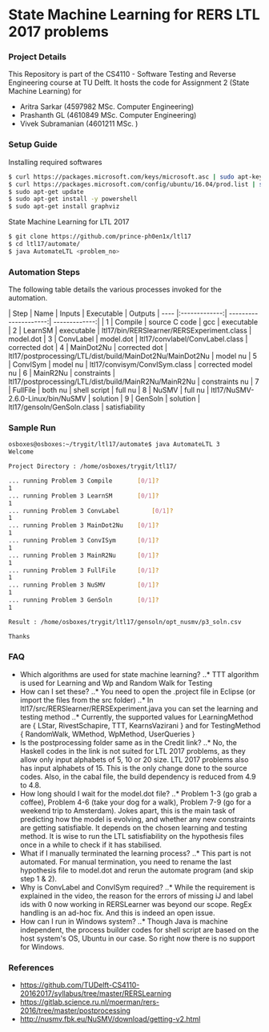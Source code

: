 # State Machine Learning for RERS LTL 2017 problems

### Project Details

 This Repository is part of the CS4110 - Software Testing and Reverse Engineering course at TU Delft.
 It hosts the code for Assignment 2 (State Machine Learning) for
 * Aritra Sarkar (4597982 MSc. Computer Engineering)
 * Prashanth GL (4610849 MSc. Computer Engineering)
 * Vivek Subramanian (4601211 MSc. )

### Setup Guide

 Installing required softwares
 ```sh
 $ curl https://packages.microsoft.com/keys/microsoft.asc | sudo apt-key add -
 $ curl https://packages.microsoft.com/config/ubuntu/16.04/prod.list | sudo tee /etc/apt/sources.list.d/microsoft.list
 $ sudo apt-get update
 $ sudo apt-get install -y powershell
 $ sudo apt-get install graphviz
 ```
 State Machine Learning for LTL 2017
 ```sh
 $ git clone https://github.com/prince-ph0en1x/ltl17
 $ cd ltl17/automate/
 $ java AutomateLTL <problem_no>
 ```

### Automation Steps

 The following table details the various processes invoked for the automation.
 
 | Step | Name 			| Inputs 				| Executable 	| Outputs
 | ---- |:-------------:| ---------------------:| -------------:|
 | 1	| Compile		| source C code 		| gcc 			| executable
 | 2	| LearnSM		| executable			| ltl17/bin/RERSlearner/RERSExperiment.class	| model.dot
 | 3	| ConvLabel		| model.dot				| ltl17/convlabel/ConvLabel.class		| corrected dot
 | 4	| MainDot2Nu	| corrected dot			| ltl17/postprocessing/LTL/dist/build/MainDot2Nu/MainDot2Nu       		| model nu
 | 5	| ConvISym		| model nu				| ltl17/convisym/ConvISym.class       		| corrected model nu
 | 6	| MainR2Nu		| constraints			| ltl17/postprocessing/LTL/dist/build/MainR2Nu/MainR2Nu       		| constraints nu
 | 7	| FullFile		| both nu 				| shell script       		| full nu
 | 8	| NuSMV			| full nu 				| ltl17/NuSMV-2.6.0-Linux/bin/NuSMV       		| solution
 | 9	| GenSoln		| solution 				| ltl17/gensoln/GenSoln.class       		| satisfiability
 
### Sample Run

 ```sh
 osboxes@osboxes:~/trygit/ltl17/automate$ java AutomateLTL 3
 Welcome
 
 Project Directory : /home/osboxes/trygit/ltl17/
 
 ... running Problem 3 Compile		 [0/1]?
 1
 ... running Problem 3 LearnSM		 [0/1]?
 1
 ... running Problem 3 ConvLabel		 [0/1]?
 1
 ... running Problem 3 MainDot2Nu	 [0/1]?
 1
 ... running Problem 3 ConvISym		 [0/1]?
 1
 ... running Problem 3 MainR2Nu		 [0/1]?
 1
 ... running Problem 3 FullFile		 [0/1]?
 1
 ... running Problem 3 NuSMV		 [0/1]?
 1
 ... running Problem 3 GenSoln		 [0/1]?
 1
 
 Result : /home/osboxes/trygit/ltl17/gensoln/opt_nusmv/p3_soln.csv
 
 Thanks
 ```
 
### FAQ

 * Which algorithms are used for state machine learning?
 ..* TTT algorithm is used for Learning and Wp and Random Walk for Testing
 * How can I set these?
 ..* You need to open the .project file in Eclipse (or import the files from the src folder)
 ..* In ltl17/src/RERSlearner/RERSExperiment.java you can set the learning and testing method
 ..* Currently, the supported values for LearningMethod are { LStar, RivestSchapire, TTT, KearnsVazirani } and for TestingMethod { RandomWalk, WMethod, WpMethod, UserQueries }
 * Is the postprocessing folder same as in the Credit link?
 ..* No, the Haskell codes in the link is not suited for LTL 2017 problems, as they allow only input alphabets of 5, 10 or 20 size. LTL 2017 problems also has input alphabets of 15. This is the only change done to the source codes. Also, in the cabal file, the build dependency is reduced from 4.9 to 4.8.
 * How long should I wait for the model.dot file?
 ..* Problem 1-3 (go grab a coffee), Problem 4-6 (take your dog for a walk), Problem 7-9 (go for a weekend trip to Amsterdam). Jokes apart, this is the main task of predicting how the model is evolving, and whether any new constraints are getting satisfiable. It depends on the chosen learning and testing method. It is wise to run the LTL satisfiability on the hypothesis files once in a while to check if it has stabilised.
 * What if I manually terminated the learning process?
 ..* This part is not automated. For manual termination, you need to rename the last hypothesis file to model.dot and rerun the automate program (and skip step 1 & 2).
 * Why is ConvLabel and ConvISym required?
 ..* While the requirement is explained in the video, the reason for the errors of missing iJ and label ids with 0 now working in RERSLearner was beyond our scope. RegEx handling is an ad-hoc fix. And this is indeed an open issue.
 * How can I run in Windows system?
 ..* Though Java is machine independent, the process builder codes for shell script are based on the host system's OS, Ubuntu in our case. So right now there is no support for Windows.

### References

 * https://github.com/TUDelft-CS4110-20162017/syllabus/tree/master/RERSLearning
 * https://gitlab.science.ru.nl/moerman/rers-2016/tree/master/postprocessing
 * http://nusmv.fbk.eu/NuSMV/download/getting-v2.html